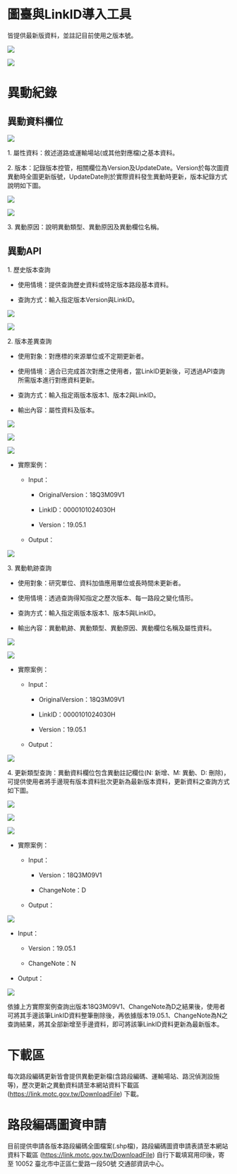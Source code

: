 # 圖臺與LinkID導入工具

皆提供最新版資料，並註記目前使用之版本號。

![](006.png)

![](007.png)


# 異動紀錄

## 異動資料欄位

![](001.png)

1\. 屬性資料：敘述道路或運輸場站(或其他對應檔)之基本資料。

2\. 版本：記錄版本控管，相關欄位為Version及UpdateDate。Version於每次圖資異動時全圖更新版號，UpdateDate則於實際資料發生異動時更新，版本紀錄方式說明如下圖。

![](003.png)

![](004.png)

3\. 異動原因：說明異動類型、異動原因及異動欄位名稱。


## 異動API

1\. 歷史版本查詢

* 使用情境：提供查詢歷史資料或特定版本路段基本資料。

* 查詢方式：輸入指定版本Version與LinkID。

![](008.PNG)

![](008-1.png)


2\. 版本差異查詢

* 使用對象：對應標的來源單位或不定期更新者。

* 使用情境：適合已完成首次對應之使用者，當LinkID更新後，可透過API查詢所需版本進行對應資料更新。

* 查詢方式：輸入指定兩版本版本1、版本2與LinkID。

* 輸出內容：屬性資料及版本。

![](009.png)

![](009-1.png)

![](009-2.png)

* 實際案例：

  * Input：

    * OriginalVersion：18Q3M09V1

    * LinkID：0000101024030H

    * Version：19.05.1

  * Output：

![](009-3.png)


3\. 異動軌跡查詢

* 使用對象：研究單位、資料加值應用單位或長時間未更新者。

* 使用情境：透過查詢得知指定之歷次版本、每一路段之變化情形。

* 查詢方式：輸入指定兩版本版本1、版本5與LinkID。

* 輸出內容：異動軌跡、異動類型、異動原因、異動欄位名稱及屬性資料。

![](010.PNG)

![](010-1.png)

* 實際案例：

  * Input：

    * OriginalVersion：18Q3M09V1

    * LinkID：0000101024030H

    * Version：19.05.1

  * Output：

![](010-2.png)

4\. 更新類型查詢：異動資料欄位包含異動註記欄位(N: 新增、M: 異動、D: 刪除)，可提供使用者將手邊現有版本資料批次更新為最新版本資料，更新資料之查詢方式如下圖。

![](011.PNG)

![](012.PNG)

![](013.PNG)

* 實際案例：

  * Input：

    * Version：18Q3M09V1

    * ChangeNote：D

  * Output：

![](014.PNG)

  * Input：

    * Version：19.05.1

    * ChangeNote：N

  * Output：

![](015.png)

依據上方實際案例查詢出版本18Q3M09V1、ChangeNote為D之結果後，使用者可將其手邊該筆LinkID資料整筆刪除後，再依據版本19.05.1、ChangeNote為N之查詢結果，將其全部新增至手邊資料，即可將該筆LinkID資料更新為最新版本。


# 下載區

每次路段編碼更新皆會提供異動更新檔(含路段編碼、運輸場站、路況偵測設施等)，歷次更新之異動資料請至本網站資料下載區 (https://link.motc.gov.tw/DownloadFile) 下載。

# 路段編碼圖資申請

目前提供申請各版本路段編碼全圖檔案(.shp檔)，路段編碼圖資申請表請至本網站資料下載區 (https://link.motc.gov.tw/DownloadFile) 自行下載填寫用印後，寄至 10052 臺北市中正區仁愛路一段50號 交通部資訊中心。
